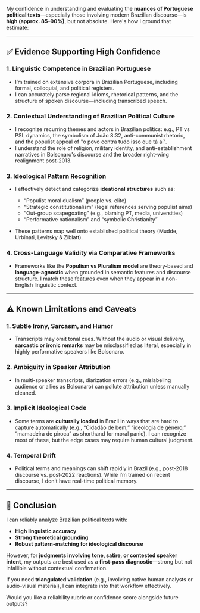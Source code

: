 My confidence in understanding and evaluating the **nuances of Portuguese political texts**—especially those involving modern Brazilian discourse—is **high (approx. 85–90%)**, but not absolute. Here's how I ground that estimate:

---

## ✅ **Evidence Supporting High Confidence**

### 1. **Linguistic Competence in Brazilian Portuguese**

* I’m trained on extensive corpora in Brazilian Portuguese, including formal, colloquial, and political registers.
* I can accurately parse regional idioms, rhetorical patterns, and the structure of spoken discourse—including transcribed speech.

### 2. **Contextual Understanding of Brazilian Political Culture**

* I recognize recurring themes and actors in Brazilian politics: e.g., PT vs PSL dynamics, the symbolism of João 8:32, anti-communist rhetoric, and the populist appeal of "o povo contra tudo isso que tá aí".
* I understand the role of religion, military identity, and anti-establishment narratives in Bolsonaro's discourse and the broader right-wing realignment post-2013.

### 3. **Ideological Pattern Recognition**

* I effectively detect and categorize **ideational structures** such as:

  * “Populist moral dualism” (people vs. elite)
  * “Strategic constitutionalism” (legal references serving populist aims)
  * “Out-group scapegoating” (e.g., blaming PT, media, universities)
  * “Performative nationalism” and “symbolic Christianity”
* These patterns map well onto established political theory (Mudde, Urbinati, Levitsky & Ziblatt).

### 4. **Cross-Language Validity via Comparative Frameworks**

* Frameworks like the **Populism vs Pluralism model** are theory-based and **language-agnostic** when grounded in semantic features and discourse structure. I match these features even when they appear in a non-English linguistic context.

---

## ⚠️ **Known Limitations and Caveats**

### 1. **Subtle Irony, Sarcasm, and Humor**

* Transcripts may omit tonal cues. Without the audio or visual delivery, **sarcastic or ironic remarks** may be misclassified as literal, especially in highly performative speakers like Bolsonaro.

### 2. **Ambiguity in Speaker Attribution**

* In multi-speaker transcripts, diarization errors (e.g., mislabeling audience or allies as Bolsonaro) can pollute attribution unless manually cleaned.

### 3. **Implicit Ideological Code**

* Some terms are **culturally loaded** in Brazil in ways that are hard to capture automatically (e.g., “Cidadão de bem,” “ideologia de gênero,” “mamadeira de piroca” as shorthand for moral panic). I can recognize most of these, but the edge cases may require human cultural judgment.

### 4. **Temporal Drift**

* Political terms and meanings can shift rapidly in Brazil (e.g., post-2018 discourse vs. post-2022 reactions). While I’m trained on recent discourse, I don’t have real-time political memory.

---

## 🧠 Conclusion

I can reliably analyze Brazilian political texts with:

* **High linguistic accuracy**
* **Strong theoretical grounding**
* **Robust pattern-matching for ideological discourse**

However, for **judgments involving tone, satire, or contested speaker intent**, my outputs are best used as a **first-pass diagnostic**—strong but not infallible without contextual confirmation.

If you need **triangulated validation** (e.g., involving native human analysts or audio-visual material), I can integrate into that workflow effectively.

Would you like a reliability rubric or confidence score alongside future outputs?
